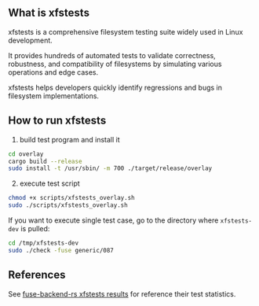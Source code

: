 ## What is xfstests

xfstests is a comprehensive filesystem testing suite widely used in Linux development.

It provides hundreds of automated tests to validate correctness, robustness, and compatibility of filesystems by simulating various operations and edge cases.

xfstests helps developers quickly identify regressions and bugs in filesystem implementations.

## How to run xfstests

1. build test program and install it

```bash
cd overlay
cargo build --release
sudo install -t /usr/sbin/ -m 700 ./target/release/overlay
```

2. execute test script

```bash
chmod +x scripts/xfstests_overlay.sh
sudo ./scripts/xfstests_overlay.sh
```

If you want to execute single test case, go to the directory where `xfstests-dev` is pulled:

```bash
cd /tmp/xfstests-dev
sudo ./check -fuse generic/087
```

## References

See [fuse-backend-rs xfstests results](https://github.com/cloud-hypervisor/fuse-backend-rs/blob/master/tests/scripts/xfstests_overlay.exclude) for reference their test statistics.